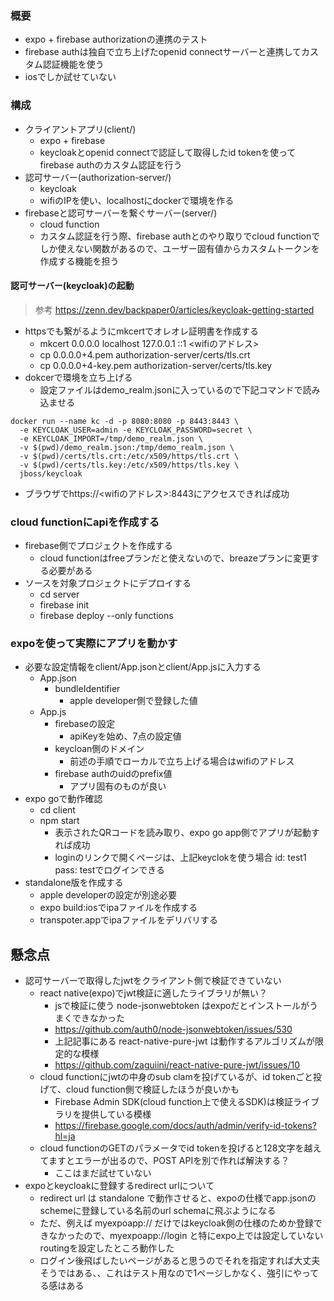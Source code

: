 ### 概要

- expo + firebase authorizationの連携のテスト
- firebase authは独自で立ち上げたopenid connectサーバーと連携してカスタム認証機能を使う
- iosでしか試せていない

### 構成

- クライアントアプリ(client/)
    - expo + firebase
    - keycloakとopenid connectで認証して取得したid tokenを使ってfirebase authのカスタム認証を行う
- 認可サーバー(authorization-server/)
    - keycloak
    - wifiのIPを使い、localhostにdockerで環境を作る
- firebaseと認可サーバーを繋ぐサーバー(server/)
    - cloud function
    - カスタム認証を行う際、firebase authとのやり取りでcloud functionでしか使えない関数があるので、ユーザー固有値からカスタムトークンを作成する機能を担う

#### 認可サーバー(keycloak)の起動

> 参考
> https://zenn.dev/backpaper0/articles/keycloak-getting-started

- httpsでも繋がるようにmkcertでオレオレ証明書を作成する
    - mkcert 0.0.0.0 localhost 127.0.0.1 ::1 <wifiのアドレス>
    - cp 0.0.0.0+4.pem authorization-server/certs/tls.crt
    - cp 0.0.0.0+4-key.pem authorization-server/certs/tls.key
- dokcerで環境を立ち上げる
    - 設定ファイルはdemo_realm.jsonに入っているので下記コマンドで読み込ませる
```
docker run --name kc -d -p 8080:8080 -p 8443:8443 \
  -e KEYCLOAK_USER=admin -e KEYCLOAK_PASSWORD=secret \
  -e KEYCLOAK_IMPORT=/tmp/demo_realm.json \
  -v $(pwd)/demo_realm.json:/tmp/demo_realm.json \
  -v $(pwd)/certs/tls.crt:/etc/x509/https/tls.crt \
  -v $(pwd)/certs/tls.key:/etc/x509/https/tls.key \
  jboss/keycloak
```
- ブラウザでhttps://<wifiのアドレス>:8443にアクセスできれば成功

### cloud functionにapiを作成する

- firebase側でプロジェクトを作成する
    - cloud functionはfreeプランだと使えないので、breazeプランに変更する必要がある
- ソースを対象プロジェクトにデプロイする
    - cd server
    - firebase init
    - firebase deploy --only functions

### expoを使って実際にアプリを動かす

- 必要な設定情報をclient/App.jsonとclient/App.jsに入力する
    - App.json
        - bundleIdentifier
            - apple developer側で登録した値
    - App.js
        - firebaseの設定
            - apiKeyを始め、7点の設定値
        - keycloan側のドメイン
            - 前述の手順でローカルで立ち上げる場合はwifiのアドレス
        - firebase authのuidのprefix値
            - アプリ固有のものが良い
- expo goで動作確認
    - cd client
    - npm start
        - 表示されたQRコードを読み取り、expo go app側でアプリが起動すれば成功
        - loginのリンクで開くページは、上記keyclokを使う場合 id: test1 pass: testでログインできる
- standalone版を作成する
    - apple developerの設定が別途必要
    - expo build:iosでipaファイルを作成する
    - transpoter.appでipaファイルをデリバリする

## 懸念点

- 認可サーバーで取得したjwtをクライアント側で検証できていない
    - react native(expo)でjwt検証に適したライブラリが無い？
        - jsで検証に使う node-jsonwebtoken はexpoだとインストールがうまくできなかった
        - https://github.com/auth0/node-jsonwebtoken/issues/530
        - 上記記事にある react-native-pure-jwt は動作するアルゴリズムが限定的な模様
        - https://github.com/zaguiini/react-native-pure-jwt/issues/10
    - cloud functionにjwtの中身のsub clamを投げているが、id tokenごと投げて、cloud function側で検証したほうが良いかも
        - Firebase Admin SDK(cloud function上で使えるSDK)は検証ライブラリを提供している模様
        - https://firebase.google.com/docs/auth/admin/verify-id-tokens?hl=ja
    - cloud functionのGETのパラメータでid tokenを投げると128文字を越えてますとエラーが出るので、POST APIを別で作れば解決する？
        - ここはまだ試せていない
- expoとkeycloakに登録するredirect urlについて
    - redirect url は standalone で動作させると、expoの仕様でapp.jsonのschemeに登録している名前のurl schemaに飛ぶようになる
    - ただ、例えば myexpoapp:// だけではkeycloak側の仕様のためか登録できなかったので、myexpoapp://login と特にexpo上では設定していないroutingを設定したところ動作した
    - ログイン後飛ばしたいページがあると思うのでそれを指定すれば大丈夫そうではある、、これはテスト用なので1ページしかなく、強引にやってる感はある